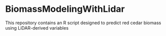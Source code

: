 # BiomassModelingWithLidar
This repository contains an R script designed to predict red cedar biomass using LiDAR-derived variables
